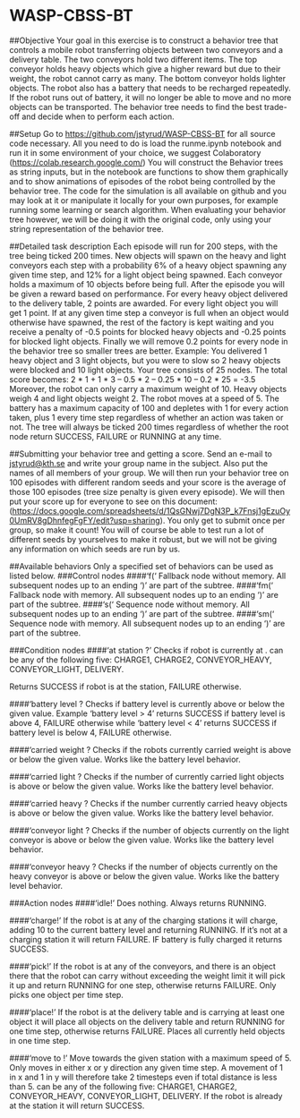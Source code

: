 # WASP-CBSS-BT

##Objective
Your goal in this exercise is to construct a behavior tree that controls a mobile robot transferring objects between two conveyors and a delivery table. The two conveyors hold two different items. The top conveyor holds heavy objects which give a higher reward but due to their weight, the robot cannot carry as many. The bottom conveyor holds lighter objects. The robot also has a battery that needs to be recharged repeatedly. If the robot runs out of battery, it will no longer be able to move and no more objects can be transported. The behavior tree needs to find the best trade-off and decide when to perform each action.

##Setup
Go to https://github.com/jstyrud/WASP-CBSS-BT for all source code necessary. All you need to do is load the runme.ipynb notebook and run it in some environment of your choice, we suggest Colaboratory (https://colab.research.google.com/)
You will construct the Behavior trees as string inputs, but in the notebook are functions to show them graphically and to show animations of episodes of the robot being controlled by the behavior tree.
The code for the simulation is all available on github and you may look at it or manipulate it locally for your own purposes, for example running some learning or search algorithm. When evaluating your behavior tree however, we will be doing it with the original code, only using your string representation of the behavior tree.

##Detailed task description
Each episode will run for 200 steps, with the tree being ticked 200 times. New objects will spawn on the heavy and light conveyors each step with a probability 6% of a heavy object spawning any given time step, and 12% for a light object being spawned. Each conveyor holds a maximum of 10 objects before being full. After the episode you will be given a reward based on performance. For every heavy object delivered to the delivery table, 2 points are awarded. For every light object you will get 1 point. If at any given time step a conveyor is full when an object would otherwise have spawned, the rest of the factory is kept waiting and you receive a penalty of -0.5 points for blocked heavy objects and -0.25 points for blocked light objects. Finally we will remove 0.2 points for every node in the behavior tree so smaller trees are better.
Example: You delivered 1 heavy object and 3 light objects, but you were to slow so 2 heavy objects were blocked and 10 light objects. Your tree consists of 25 nodes. The total score becomes:
2 * 1 + 1 * 3 – 0.5 * 2 – 0.25 * 10 – 0.2 * 25 = -3.5
Moreover, the robot can only carry a maximum weight of 10. Heavy objects weigh 4 and light objects weight 2. The robot moves at a speed of 5. The battery has a maximum capacity of 100 and depletes with 1 for every action taken, plus 1 every time step regardless of whether an action was taken or not. The tree will always be ticked 200 times regardless of whether the root node return SUCCESS, FAILURE or RUNNING at any time.

##Submitting your behavior tree and getting a score.
Send an e-mail to jstyrud@kth.se and write your group name in the subject. Also put the names of all members of your group. We will then run your behavior tree on 100 episodes with different random seeds and your score is the average of those 100 episodes (tree size penalty is given every episode). We will then put your score up for everyone to see on this document: (https://docs.google.com/spreadsheets/d/1QsGNwj7DgN3P_k7Fnsj1gEzuOy0UmRV8gDhnfegFgFY/edit?usp=sharing).
You only get to submit once per group, so make it count! You will of course be able to test run a lot of different seeds by yourselves to make it robust, but we will not be giving any information on which seeds are run by us.

##Available behaviors
Only a specified set of behaviors can be used as listed below.
###Control nodes
####‘f(‘
Fallback node without memory. All subsequent nodes up to an ending ‘)’ are part of the subtree.
####‘fm(‘
Fallback node with memory. All subsequent nodes up to an ending ‘)’ are part of the subtree.
####‘s(‘
Sequence node without memory. All subsequent nodes up to an ending ‘)’ are part of the subtree.
####‘sm(‘
Sequence node with memory. All subsequent nodes up to an ending ‘)’ are part of the subtree.

###Condition nodes
####‘at station <STATION>?’
Checks if robot is currently at <STATION>. <Station> can be any of the following five: CHARGE1, CHARGE2, CONVEYOR_HEAVY, CONVEYOR_LIGHT, DELIVERY.

Returns SUCCESS if robot is at the station, FAILURE otherwise.

####‘battery level <value>?
Checks if battery level is currently above or below the given value. Example ‘battery level > 4’ returns SUCCESS if battery level is above 4, FAILURE otherwise while ‘battery level < 4’ returns SUCCESS if battery level is below 4, FAILURE otherwise.

####‘carried weight <value>?
Checks if the robots currently carried weight is above or below the given value. Works like the battery level behavior.

####‘carried light <value>?
Checks if the number of currently carried light objects is above or below the given value. Works like the battery level behavior.

####‘carried heavy <value>?
Checks if the number currently carried heavy objects is above or below the given value. Works like the battery level behavior.

####‘conveyor light <value>?
Checks if the number of objects currently on the light conveyor is above or below the given value. Works like the battery level behavior.

####‘conveyor heavy <value>?
Checks if the number of objects currently on the heavy conveyor is above or below the given value. Works like the battery level behavior.

###Action nodes
####‘idle!’
Does nothing. Always returns RUNNING.

####‘charge!’
If the robot is at any of the charging stations it will charge, adding 10 to the current battery level and returning RUNNING. If it’s not at a charging station it will return FAILURE. IF battery is fully charged it returns SUCCESS.

####‘pick!’
If the robot is at any of the conveyors, and there is an object there that the robot can carry without exceeding the weight limit it will pick it up and return RUNNING for one step, otherwise returns FAILURE. Only picks one object per time step.

####‘place!’
If the robot is at the delivery table and is carrying at least one object it will place all objects on the delivery table and return RUNNING for one time step, otherwise returns FAILURE. Places all currently held objects in one time step.

####‘move to <STATION>!’
Move towards the given station with a maximum speed of 5. Only moves in either x or y direction any given time step. A movement of 1 in x and 1 in y will therefore take 2 timesteps even if total distance is less than 5. <Station> can be any of the following five: CHARGE1, CHARGE2, CONVEYOR_HEAVY, CONVEYOR_LIGHT, DELIVERY.
If the robot is already at the station it will return SUCCESS.






